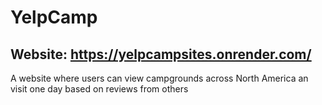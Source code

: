 # YelpCamp

## Website: https://yelpcampsites.onrender.com/

A website where users can view campgrounds across North America an visit one day based on reviews from others 
